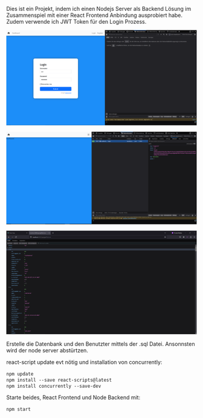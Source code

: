 
Dies ist ein Projekt, indem ich einen Nodejs Server als Backend Lösung im Zusammenspiel mit einer React Frontend Anbindung ausprobiert habe. Zudem verwende ich JWT Token für den Login Prozess.


![Alt text](/img/login.png "login")

![Alt text](/img/loggedin.png "loggedin")

![Alt text](/img/platinen.png "Backend abfragen")


Erstelle die Datenbank und den Benutzter mittels der .sql Datei.
Ansonnsten wird der node server abstürtzen.

react-script update evt nötig und installation von concurrently:
```  
npm update
npm install --save react-scripts@latest
npm install concurrently --save-dev
```

Starte beides, React Frontend und Node Backend mit:
```  
npm start
```



